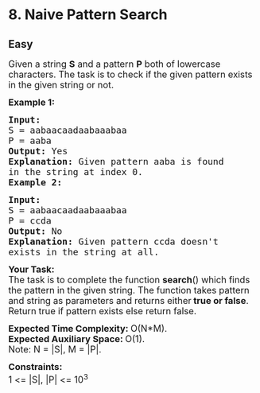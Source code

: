 # 8. Naive Pattern Search
## Easy 
<div class="problem-statement">
                <p></p><p><span style="font-size:18px">Given a string <strong>S</strong> and a pattern <strong>P</strong> both of lowercase characters. The task is to check if the given pattern exists in the given string or not. </span></p>

<p><span style="font-size:18px"><strong>Example 1:</strong></span></p>

<pre><span style="font-size:18px"><strong>Input:
</strong>S = aabaacaadaabaaabaa
P = aaba
<strong>Output: </strong>Yes<strong>
Explanation: </strong>Given pattern aaba is found
in the string at index 0.</span>
<span style="font-size:18px"><strong>Example 2:</strong></span></pre>

<pre><span style="font-size:18px"><strong>Input:
</strong>S = aabaacaadaabaaabaa
P = ccda
<strong>Output: </strong>No<strong>
Explanation: </strong>Given pattern ccda doesn't
exists in the string at all.</span>
</pre>

<p><span style="font-size:18px"><strong>Your Task:</strong><br>
The task is to complete the function <strong>search</strong>() which finds the pattern in the given string. The function takes pattern and string as parameters and returns either<strong> true or false</strong>. Return true if pattern exists else return false.</span></p>

<p><span style="font-size:18px"><strong>Expected Time Complexity:&nbsp;</strong>O(N*M).<br>
<strong>Expected Auxiliary Space:&nbsp;</strong>O(1).<br>
Note: N = |S|, M = |P|.</span></p>

<p><span style="font-size:18px"><strong>Constraints:</strong><br>
1 &lt;= |S|, |P| &lt;= 10<sup>3</sup></span></p>

<p>&nbsp;</p>
 <p></p>
            </div>
